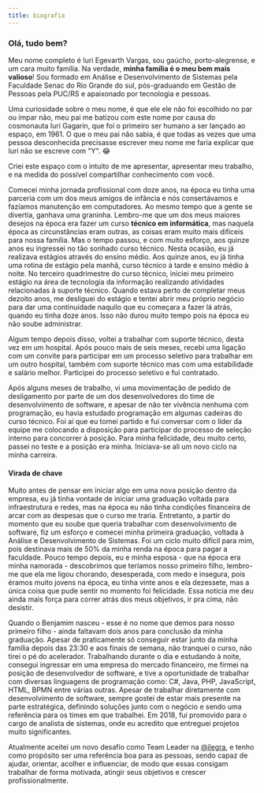 ```yaml
---
title: biografia
---
```


### Olá, tudo bem?

Meu nome completo é Iuri Egevarth Vargas, sou gaúcho, porto-alegrense, e um cara muito família. Na verdade, **minha família é o meu bem mais valioso**! Sou formado em Análise e Desenvolvimento de Sistemas pela Faculdade Senac do Rio Grande do sul, pós-graduando em Gestão de Pessoas pela PUC/RS e apaixonado por tecnologia e pessoas.

Uma curiosidade sobre o meu nome, é que ele ele não foi escolhido no par ou ímpar não, meu pai me batizou com este nome por causa do cosmonauta Iuri Gagarin, que foi o primeiro ser humano a ser lançado ao espaço, em 1961. O que o meu pai não sabia, é que todas as vezes que uma pessoa desconhecida precisasse escrever meu nome me faria explicar que Iuri não se escreve com "Y". 😂 

Criei este espaço com o intuito de me apresentar, apresentar meu trabalho, e na medida do possível compartilhar conhecimento com você.

Comecei minha jornada profissional com doze anos, na época eu tinha uma parceria com um dos meus amigos de infância e nós consertávamos e fazíamos manutenção em computadores. Ao mesmo tempo que a gente se divertia, ganhava uma graninha. Lembro-me que um dos meus maiores desejos na época era fazer um curso **técnico em informática**, mas naquela época as circunstâncias eram outras, as coisas eram muito mais difíceis para nossa família. Mas o tempo passou, e com muito esforço, aos quinze anos eu ingressei no tão sonhado curso técnico. Nesta ocasião, eu já realizava estágios através do ensino médio. Aos quinze anos, eu já tinha uma rotina de estágio pela manhã, curso técnico à tarde e ensino médio à noite. No terceiro quadrimestre do curso técnico, iniciei meu primeiro estágio na área de tecnologia da informação realizando atividades relacionadas à suporte técnico. Quando estava perto de completar meus dezoito anos, me desliguei do estágio e tentei abrir meu próprio negócio para dar uma continuidade naquilo que eu começara a fazer lá atrás, quando eu tinha doze anos. Isso não durou muito tempo pois na época eu não soube administrar. 

Algum tempo depois disso, voltei a trabalhar com suporte técnico, desta vez em um hospital. Após pouco mais de seis meses, recebi uma ligação com um convite para participar em um processo seletivo para trabalhar em um outro hospital, também com suporte técnico mas com uma estabilidade e salário melhor. Participei do processo seletivo e fui contratado. 

Após alguns meses de trabalho, vi uma movimentação de pedido de desligamento por parte de um dos desenvolvedores do time de desenvolvimento de software, e apesar de não ter vivência nenhuma com programação, eu havia estudado programação em algumas cadeiras do curso técnico. Foi aí que eu tomei partido e fui conversar com o líder da equipe me colocando a disposição para participar do processo de seleção interno para concorrer à posição. Para minha felicidade, deu muito certo, passei no teste e a posição era minha. Iniciava-se ali um novo ciclo na minha carreira.



#### Virada de chave

Muito antes de pensar em iniciar algo em uma nova posição dentro da empresa, eu já tinha vontade de iniciar uma graduação voltada para infraestrutura e redes, mas na época eu não tinha condições financeira de arcar com as despesas que o curso me traria. Entretanto, a partir do momento que eu soube que queria trabalhar com desenvolvimento de software, fiz um esforço e comecei minha primeira graduação, voltada à Análise e Desenvolvimento de Sistemas. Foi um ciclo muito difícil para mim, pois destinava mais de 50% da minha renda na época para pagar a faculdade. Pouco tempo depois, eu e minha esposa - que na época era minha namorada - descobrimos que teríamos nosso primeiro filho, lembro-me que ela me ligou chorando, desesperada, com medo e insegura, pois éramos muito jovens na época, eu tinha vinte anos e ela dezessete, mas a única coisa que pude sentir no momento foi felicidade. Essa notícia me deu ainda mais força para correr atrás dos meus objetivos, ir pra cima, não desistir. 

Quando o Benjamim nasceu - esse é no nome que demos para nosso primeiro filho - ainda faltavam dois anos para conclusão da minha graduação. Apesar de praticamente só conseguir estar junto da minha família depois das 23:30 e aos finais de semana, não tranquei o curso, não tirei o pé do acelerador. Trabalhando durante o dia e estudando à noite, consegui ingressar em uma empresa do mercado financeiro, me firmei na posição de desenvolvedor de software, e tive a oportunidade de trabalhar com diversas linguagens de programação como: C#, Java, PHP, JavaScript, HTML, BPMN entre várias outras. Apesar de trabalhar diretamente com desenvolvimento de software, sempre gostei de estar mais presente na parte estratégica, definindo soluções junto com o negócio e sendo uma referência para os times em que trabalhei. Em 2018, fui promovido para o cargo de analista de sistemas, onde eu acredito que entreguei projetos muito significantes.

Atualmente aceitei um novo desafio como Team Leader na [@ilegra](http://ilegra.com.br/), e tenho como propósito ser uma referência boa para as pessoas, sendo capaz de ajudar, orientar, acolher e influenciar, de modo que essas consigam trabalhar de forma motivada, atingir seus objetivos e crescer profissionalmente.

